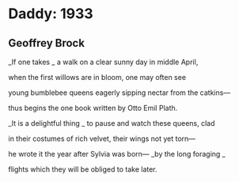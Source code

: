 # Daddy: 1933
## Geoffrey Brock
_If one takes
_
a walk on a clear sunny
day in middle April,

when the first
willows are in bloom,
one may often see

young bumblebee queens
eagerly sipping
nectar from the catkins—

thus begins
the one book written
by Otto Emil Plath.

_It is a delightful thing
_
to pause and watch
these queens, clad

in their costumes of rich
velvet, their wings
not yet torn—

he wrote it the year after
Sylvia was born—
_by the long foraging
_

flights which
they will be obliged
to take later.